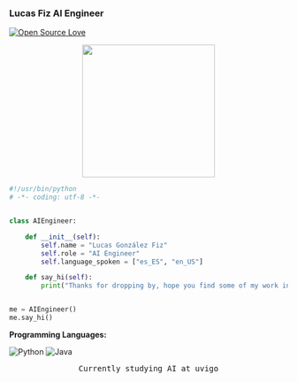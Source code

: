 

### Lucas Fiz AI Engineer
[![Open Source Love](https://badges.frapsoft.com/os/v1/open-source.svg?v=102)](https://github.com/ellerbrock/open-source-badge/)

<p align="center">
  <samp>
    <img src="https://i.imgur.com/kdKhgx6.gif" width="240px" align="center">
  </samp>
</p>


```python
#!/usr/bin/python
# -*- coding: utf-8 -*-


class AIEngineer:

    def __init__(self):
        self.name = "Lucas González Fiz"
        self.role = "AI Engineer"
        self.language_spoken = ["es_ES", "en_US"]

    def say_hi(self):
        print("Thanks for dropping by, hope you find some of my work interesting.")


me = AIEngineer()
me.say_hi()
```


**Programming Languages:**

![Python](https://img.shields.io/badge/Code-Python-informational?style=flat&logo=python&logoColor=white&color=6aa6f8)
![Java](https://img.shields.io/badge/Code-Java-informational?style=flat&logo=openjdk&logoColor=white&color=6aa6f8)


<p align="center">
  <samp>
    Currently studying AI at uvigo
  </samp>
</p>
